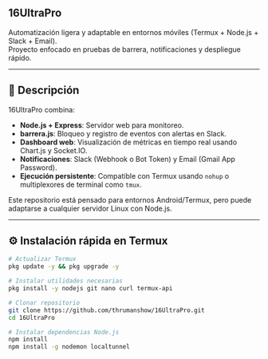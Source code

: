 ## 16UltraPro

Automatización ligera y adaptable en entornos móviles (Termux + Node.js + Slack + Email).  
Proyecto enfocado en pruebas de barrera, notificaciones y despliegue rápido.

---

## 🚀 Descripción

16UltraPro combina:

- **Node.js + Express**: Servidor web para monitoreo.  
- **barrera.js**: Bloqueo y registro de eventos con alertas en Slack.  
- **Dashboard web**: Visualización de métricas en tiempo real usando Chart.js y Socket.IO.  
- **Notificaciones**: Slack (Webhook o Bot Token) y Email (Gmail App Password).  
- **Ejecución persistente**: Compatible con Termux usando `nohup` o multiplexores de terminal como `tmux`.  

Este repositorio está pensado para entornos Android/Termux, pero puede adaptarse a cualquier servidor Linux con Node.js.

---

## ⚙️ Instalación rápida en Termux

```bash
# Actualizar Termux
pkg update -y && pkg upgrade -y

# Instalar utilidades necesarias
pkg install -y nodejs git nano curl termux-api

# Clonar repositorio
git clone https://github.com/thrumanshow/16UltraPro.git
cd 16UltraPro

# Instalar dependencias Node.js
npm install
npm install -g nodemon localtunnel
